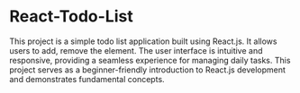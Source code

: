 # React-Todo-List
This project is a simple todo list application built using React.js. It allows users to add, remove the element. The user interface is intuitive and responsive, providing a seamless experience for managing daily tasks. This project serves as a beginner-friendly introduction to React.js development and demonstrates fundamental concepts. 

